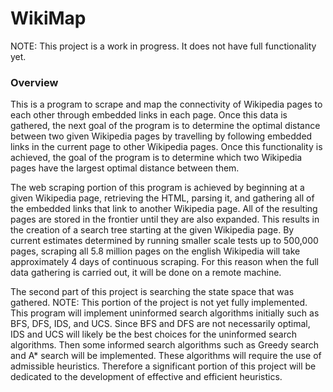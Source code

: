 # WikiMap

NOTE: This project is a work in progress. It does not have full functionality yet.

### Overview
This is a program to scrape and map the connectivity of Wikipedia pages to each
other through embedded links in each page. Once this data is gathered, the next
goal of the program is to determine the optimal distance between two given
Wikipedia pages by travelling by following embedded links in the current page to other
Wikipedia pages. Once this functionality is achieved, the goal of the program is 
to determine which two Wikipedia pages have the largest optimal distance between 
them.

The web scraping portion of this program is achieved by beginning at a given 
Wikipedia page, retrieving the HTML, parsing it, and gathering all of the embedded 
links that link to another Wikipedia page. All of the resulting pages are stored
in the frontier until they are also expanded. This results in the creation of 
a search tree starting at the given Wikipedia page. By current estimates determined
by running smaller scale tests up to 500,000 pages, scraping all 5.8 million pages
on the english Wikipedia will take approximately 4 days of continuous scraping. For this
reason when the full data gathering is carried out, it will be done on a remote machine.

The second part of this project is searching the state space that was gathered. NOTE: 
This portion of the project is not yet fully implemented. This program will implement
uninformed search algorithms initially such as BFS, DFS, IDS, and UCS. Since BFS and DFS
are not necessarily optimal, IDS and UCS will likely be the best choices for the uninformed search
algorithms. Then some informed search algorithms such as Greedy search and A* search will 
be implemented. These algorithms will require the use of admissible heuristics. Therefore
a significant portion of this project will be dedicated to the development of effective and 
efficient heuristics.